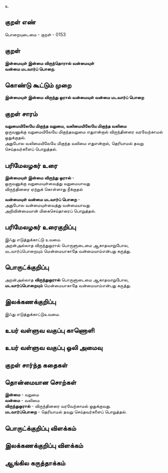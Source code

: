 உ

## குறள் எண் 

பொறையுடைமை - குறள் - 0153  

## குறள் 

**இன்மையுள் இன்மை விருந்தொரால் வன்மையுள்  
வன்மை மடவார்ப் பொறை.** 

## கொண்டு கூட்டும் முறை

**இன்மையுள் இன்மை விருந்து ஒரால் வன்மையுள் வன்மை மடவார்ப் பொறை**

## குறள் சாரம் 

**வறுமையிலேயே மிகுந்த வறுமை, வலிமையிலேயே மிகுந்த வலிமை**  
ஒருவனுக்கு வறுமையிலேயே மிகுந்தவறுமை எதுஎன்றால் விருந்தினரை வரவேற்காமல் ஒதுக்குதல்.  
அதுபோல வலிமையிலேயே மிகுந்த வலிமை எதுஎன்றால், தெரியாமல் தவறு செய்தவர்களைப் பொறுத்தல்.  

## பரிமேலழகர் உரை

**இன்மையுள் இன்மை விருந்து ஒரால்** -  
ஒருவனுக்கு வறுமையுள்வைத்து வறுமையாவது  
விருந்தினரை ஏற்றுக் கொள்ளாது நீக்குதல்  

**வன்மையுள் வன்மை மடவார்ப் பொறை** -  
அதுபோல வன்மையுள்வைத்து வன்மையாவது  
அறிவின்மையான் மிகைசெய்தாரைப் பொறுத்தல். 

## பரிமேலழகர் உரைகுறிப்பு   

இஃது எடுத்துக்காட்டு உவமை.  
அறன்அல்லாத விருந்துஒரால் பொருளுடைமை ஆகாதவாறுபோல, மடவார்ப்பொறையும் மென்மையாகாதே வன்மையாம்என்பது கருத்து.  

## பொருட்க்குறிப்பு 

அறன்அல்லாத **விருந்துஒரால்** பொருளுடைமை ஆகாதவாறுபோல,  
**மடவார்ப்பொறையும்** மென்மையாகாதே வன்மையாம்என்பது கருத்து.  

## இலக்கணக்குறிப்பு  

இஃது எடுத்துக்காட்டுஉவமை.  

## உயர் வள்ளுவ வகுப்பு காணொளி


## உயர் வள்ளுவ வகுப்பு ஒலி அமைவு 

 
## குறள் சார்ந்த கதைகள் 


## தொன்மையான சொற்கள்

**இன்மை** - வறுமை   
**வன்மை** - வலிமை   
**விருந்துஒரால்** - விருந்தினரை வரவேற்காமல் ஒதுக்குவது.  
**மடவார்ப்பொறை** - தெரியாமல் தவறு செய்தவர்களைப் பொறுத்தல்.  

## பொருட்க்குறிப்பு விளக்கம்


## இலக்கணக்குறிப்பு விளக்கம்


## ஆங்கில கருத்தாக்கம் 


